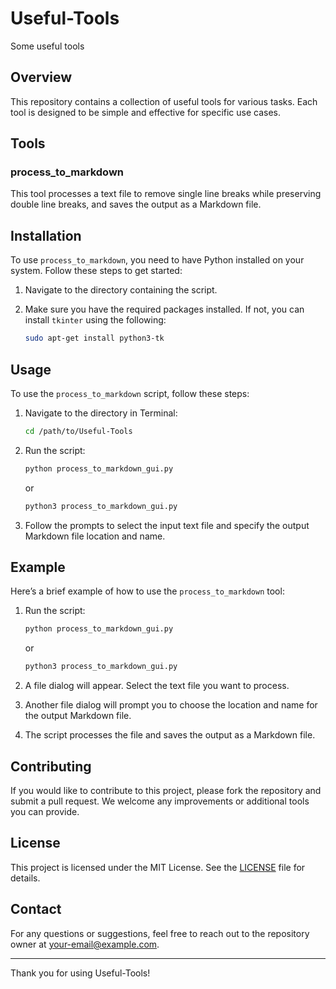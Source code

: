 # Useful-Tools
Some useful tools

## Overview
This repository contains a collection of useful tools for various tasks. Each tool is designed to be simple and effective for specific use cases.

## Tools

### process_to_markdown
This tool processes a text file to remove single line breaks while preserving double line breaks, and saves the output as a Markdown file.

## Installation
To use `process_to_markdown`, you need to have Python installed on your system. Follow these steps to get started:

1. Navigate to the directory containing the script.

2. Make sure you have the required packages installed. If not, you can install `tkinter` using the following:
    ```sh
    sudo apt-get install python3-tk
    ```

## Usage
To use the `process_to_markdown` script, follow these steps:

1. Navigate to the directory in Terminal:
    ```sh
    cd /path/to/Useful-Tools
    ```

2. Run the script:
    ```sh
    python process_to_markdown_gui.py
    ```
    or
    ```sh
    python3 process_to_markdown_gui.py
    ```

3. Follow the prompts to select the input text file and specify the output Markdown file location and name.

## Example
Here’s a brief example of how to use the `process_to_markdown` tool:

1. Run the script:
    ```sh
    python process_to_markdown_gui.py
    ```
    or
    ```sh
    python3 process_to_markdown_gui.py
    ```

2. A file dialog will appear. Select the text file you want to process.

3. Another file dialog will prompt you to choose the location and name for the output Markdown file.

4. The script processes the file and saves the output as a Markdown file.

## Contributing
If you would like to contribute to this project, please fork the repository and submit a pull request. We welcome any improvements or additional tools you can provide.

## License
This project is licensed under the MIT License. See the [LICENSE](LICENSE) file for details.

## Contact
For any questions or suggestions, feel free to reach out to the repository owner at [your-email@example.com](mailto:your-email@example.com).

---

Thank you for using Useful-Tools!